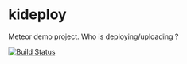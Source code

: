 kideploy
========

Meteor demo project. Who is deploying/uploading ?

[![Build Status](https://travis-ci.org/Giorgiolino/kideploy.svg?branch=master)](https://travis-ci.org/Giorgiolino/kideploy)
